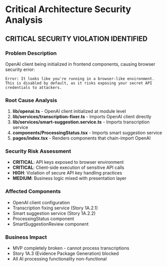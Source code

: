 # Critical Architecture Security Analysis

## CRITICAL SECURITY VIOLATION IDENTIFIED

### Problem Description
OpenAI client being initialized in frontend components, causing browser security error:
```
Error: It looks like you're running in a browser-like environment.
This is disabled by default, as it risks exposing your secret API credentials to attackers.
```

### Root Cause Analysis
1. **lib/openai.ts** - OpenAI client initialized at module level
2. **lib/services/transcription-fixer.ts** - Imports OpenAI client directly
3. **lib/services/smart-suggestion.service.ts** - Imports transcription service
4. **components/ProcessingStatus.tsx** - Imports smart suggestion service
5. **pages/index.tsx** - Renders components that chain-import OpenAI

### Security Risk Assessment
- **CRITICAL**: API keys exposed to browser environment
- **CRITICAL**: Client-side execution of sensitive API calls
- **HIGH**: Violation of secure API key handling practices
- **MEDIUM**: Business logic mixed with presentation layer

### Affected Components
- OpenAI client configuration
- Transcription fixing service (Story 1A.2.1)
- Smart suggestion service (Story 1A.2.2)
- ProcessingStatus component
- SmartSuggestionReview component

### Business Impact
- MVP completely broken - cannot process transcriptions
- Story 1A.3 (Evidence Package Generation) blocked
- All AI processing functionality non-functional